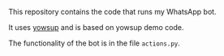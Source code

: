 This repository contains the code that runs my WhatsApp bot.

It uses [yowsup](https://github.com/tgalal/yowsup) and is based on yowsup demo
code.

The functionality of the bot is in the file `actions.py`.
